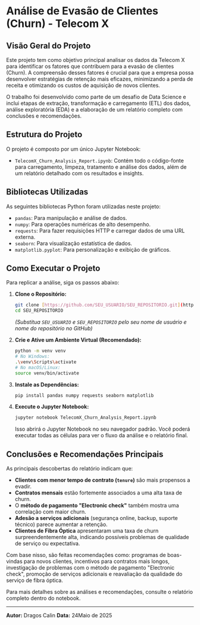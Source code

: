 # Análise de Evasão de Clientes (Churn) - Telecom X

## Visão Geral do Projeto

Este projeto tem como objetivo principal analisar os dados da Telecom X para identificar os fatores que contribuem para a evasão de clientes (Churn). A compreensão desses fatores é crucial para que a empresa possa desenvolver estratégias de retenção mais eficazes, minimizando a perda de receita e otimizando os custos de aquisição de novos clientes.

O trabalho foi desenvolvido como parte de um desafio de Data Science e inclui etapas de extração, transformação e carregamento (ETL) dos dados, análise exploratória (EDA) e a elaboração de um relatório completo com conclusões e recomendações.

## Estrutura do Projeto

O projeto é composto por um único Jupyter Notebook:

-   `TelecomX_Churn_Analysis_Report.ipynb`: Contém todo o código-fonte para carregamento, limpeza, tratamento e análise dos dados, além de um relatório detalhado com os resultados e insights.

## Bibliotecas Utilizadas

As seguintes bibliotecas Python foram utilizadas neste projeto:

-   `pandas`: Para manipulação e análise de dados.
-   `numpy`: Para operações numéricas de alto desempenho.
-   `requests`: Para fazer requisições HTTP e carregar dados de uma URL externa.
-   `seaborn`: Para visualização estatística de dados.
-   `matplotlib.pyplot`: Para personalização e exibição de gráficos.

## Como Executar o Projeto

Para replicar a análise, siga os passos abaixo:

1.  **Clone o Repositório:**
    ```bash
    git clone [https://github.com/SEU_USUARIO/SEU_REPOSITORIO.git](https://github.com/SEU_USUARIO/SEU_REPOSITORIO.git)
    cd SEU_REPOSITORIO
    ```
    *(Substitua `SEU_USUARIO` e `SEU_REPOSITORIO` pelo seu nome de usuário e nome do repositório no GitHub)*

2.  **Crie e Ative um Ambiente Virtual (Recomendado):**
    ```bash
    python -m venv venv
    # No Windows:
    .\venv\Scripts\activate
    # No macOS/Linux:
    source venv/bin/activate
    ```

3.  **Instale as Dependências:**
    ```bash
    pip install pandas numpy requests seaborn matplotlib
    ```

4.  **Execute o Jupyter Notebook:**
    ```bash
    jupyter notebook TelecomX_Churn_Analysis_Report.ipynb
    ```
    Isso abrirá o Jupyter Notebook no seu navegador padrão. Você poderá executar todas as células para ver o fluxo da análise e o relatório final.

## Conclusões e Recomendações Principais

As principais descobertas do relatório indicam que:

* **Clientes com menor tempo de contrato (`tenure`)** são mais propensos a evadir.
* **Contratos mensais** estão fortemente associados a uma alta taxa de churn.
* O **método de pagamento "Electronic check"** também mostra uma correlação com maior churn.
* **Adesão a serviços adicionais** (segurança online, backup, suporte técnico) parece aumentar a retenção.
* **Clientes de Fibra Óptica** apresentaram uma taxa de churn surpreendentemente alta, indicando possíveis problemas de qualidade de serviço ou expectativa.

Com base nisso, são feitas recomendações como: programas de boas-vindas para novos clientes, incentivos para contratos mais longos, investigação de problemas com o método de pagamento "Electronic check", promoção de serviços adicionais e reavaliação da qualidade do serviço de fibra óptica.

Para mais detalhes sobre as análises e recomendações, consulte o relatório completo dentro do notebook.

---

**Autor:** Dragos Calin
**Data:** 24Maio de 2025
